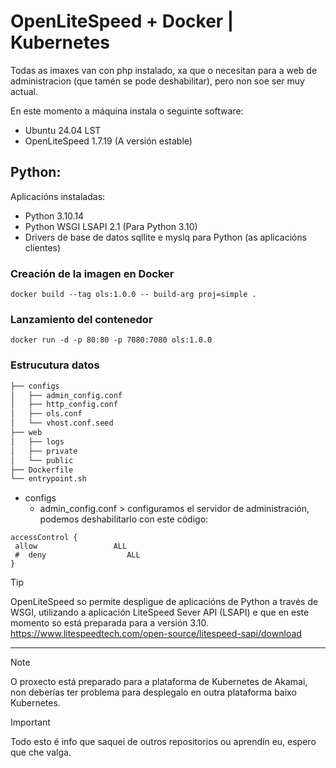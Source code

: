 # OpenLiteSpeed + Docker | Kubernetes

Todas as imaxes van con php instalado, xa que o necesitan para a web de administracion (que tamén se pode deshabilitar), pero non soe ser muy actual.

En este momento a máquina instala o seguinte software:
- Ubuntu 24.04 LST
- OpenLiteSpeed 1.7.19 (A versión estable)

## Python:
Aplicacións instaladas:
- Python 3.10.14
- Python WSGI LSAPI 2.1 (Para Python 3.10)
- Drivers de base de datos sqllite e myslq para Python (as aplicacións clientes)

### Creación de la imagen en Docker
```
docker build --tag ols:1.0.0 -- build-arg proj=simple .
```

### Lanzamiento del contenedor
```
docker run -d -p 80:80 -p 7080:7080 ols:1.0.0
```

### Estrucutura datos

```bash
├── configs
│   ├── admin_config.conf
│   ├── http_config.conf
│   ├── ols.conf
│   └── vhost.conf.seed
├── web
│   ├── logs
│   ├── private
│   └── public
├── Dockerfile
└── entrypoint.sh
```

- configs
    - admin_config.conf > configuramos el servidor de administración, podemos deshabilitarlo con este código:
 ```
 accessControl {
  allow                 ALL
  #  deny                  ALL
 }
 ```

> [!TIP]
> OpenLiteSpeed so permite despligue de aplicacións de Python a través de WSGI, utilizando a aplicación LiteSpeed Sever API (LSAPI) e que en este momento so está preparada para a versión 3.10.
> https://www.litespeedtech.com/open-source/litespeed-sapi/download

***

> [!NOTE]
> O proxecto está preparado para a plataforma de Kubernetes de Akamai, non deberías ter problema para desplegalo en outra plataforma baixo Kubernetes.

> [!IMPORTANT]
> Todo esto é info que saquei de outros repositorios ou aprendín eu, espero que che valga.